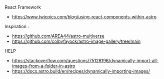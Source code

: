



React Framework
- https://www.twicpics.com/blog/using-react-components-within-astro

Inspiration : 
- https://github.com/AREA44/astro-multiverse
- https://github.com/colbyfayock/astro-image-gallery/tree/main

HELP
- https://stackoverflow.com/questions/75126196/dynamically-import-all-images-from-a-folder-in-astro
- https://docs.astro.build/en/recipes/dynamically-importing-images/